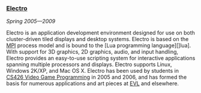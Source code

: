 ### [Electro][]

*Spring 2005&mdash;2009*

Electro is an application development environment designed for use on both cluster-driven tiled displays and desktop systems. Electro is based on the [MPI][] process model and is bound to the [Lua programming language][]lua]. With support for 3D graphics, 2D graphics, audio, and input handling, Electro provides an easy-to-use scripting system for interactive applications spanning multiple processors and displays. Electro supports Linux, Windows 2K/XP, and Mac OS X. Electro has been used by students in [CS426 Video Game Programming][cs426] in 2005 and 2006, and has formed the basis for numerous applications and art pieces at [EVL][] and elsewhere.

[electro]: electro/electro.html
[mpi]:     http://www.mpi-forum.org
[lua]:     http://www.lua.org
[cs426]:   http://www.evl.uic.edu/spiff/class/cs426
[evl]:     http://www.evl.uic.edu/
